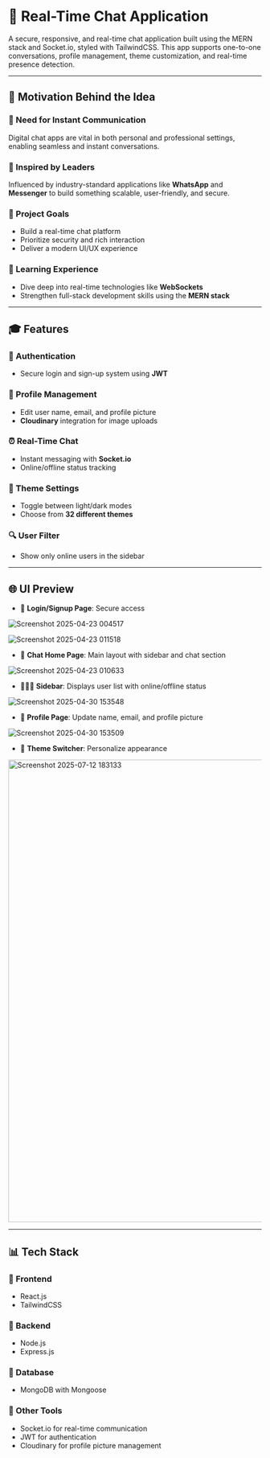 # 💬 Real-Time Chat Application

A secure, responsive, and real-time chat application built using the MERN stack and Socket.io, styled with TailwindCSS. This app supports one-to-one conversations, profile management, theme customization, and real-time presence detection.

---

## 🚀 Motivation Behind the Idea

### 📌 Need for Instant Communication
Digital chat apps are vital in both personal and professional settings, enabling seamless and instant conversations.

### 📌 Inspired by Leaders
Influenced by industry-standard applications like **WhatsApp** and **Messenger** to build something scalable, user-friendly, and secure.

### 📌 Project Goals
- Build a real-time chat platform  
- Prioritize security and rich interaction  
- Deliver a modern UI/UX experience  

### 🎯 Learning Experience
- Dive deep into real-time technologies like **WebSockets**
- Strengthen full-stack development skills using the **MERN stack**

---

## 🎓 Features

### 🔐 Authentication
- Secure login and sign-up system using **JWT**

### 👤 Profile Management
- Edit user name, email, and profile picture  
- **Cloudinary** integration for image uploads

### ⏰ Real-Time Chat
- Instant messaging with **Socket.io**  
- Online/offline status tracking

### 🎨 Theme Settings
- Toggle between light/dark modes  
- Choose from **32 different themes**

### 🔍 User Filter
- Show only online users in the sidebar

---

## 🌐 UI Preview

- 🔑 **Login/Signup Page**: Secure access
  
![Screenshot 2025-04-23 004517](https://github.com/user-attachments/assets/200e37ec-99e6-4894-ab8d-f5bc95e45dc7)

![Screenshot 2025-04-23 011518](https://github.com/user-attachments/assets/dc75deba-357f-4867-b442-c50e0f454f26)
  
- 💬 **Chat Home Page**: Main layout with sidebar and chat section
  
![Screenshot 2025-04-23 010633](https://github.com/user-attachments/assets/ab775d1f-6541-491c-ae0b-15ece0211824)

   
- 🧑‍🤝‍🧑 **Sidebar**: Displays user list with online/offline status
  
![Screenshot 2025-04-30 153548](https://github.com/user-attachments/assets/bd62bee8-7caf-4cbd-b251-5bc82760cd56)

  
- 📝 **Profile Page**: Update name, email, and profile picture
  
![Screenshot 2025-04-30 153509](https://github.com/user-attachments/assets/e5092b66-2956-4973-9f56-2c9c4936bdd9)

   
- 🎨 **Theme Switcher**: Personalize appearance
  
<img width="1406" height="920" alt="Screenshot 2025-07-12 183133" src="https://github.com/user-attachments/assets/03a23787-0738-44c4-8356-3f64dde5608a" />



---

## 📊 Tech Stack

### 🔹 Frontend
- React.js  
- TailwindCSS  

### 🔹 Backend
- Node.js  
- Express.js  

### 🔹 Database
- MongoDB with Mongoose  

### 🔹 Other Tools
- Socket.io for real-time communication  
- JWT for authentication  
- Cloudinary for profile picture management  

<!--
---
## 🔧 Getting Started

### 📁 Setup `.env` file

Create a `.env` file in your root directory and add the following:

```env
MONGODB_URI=your_mongodb_connection_string
PORT=5001
JWT_SECRET=your_jwt_secret_key

CLOUDINARY_CLOUD_NAME=your_cloud_name
CLOUDINARY_API_KEY=your_api_key
CLOUDINARY_API_SECRET=your_api_secret

NODE_ENV=development

```
### 🛠 Build the App
npm run build

### ▶ Start the App
npm start
-->
